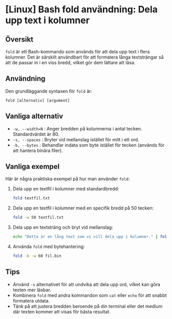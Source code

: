 # [Linux] Bash fold användning: Dela upp text i kolumner

## Översikt
`fold` är ett Bash-kommando som används för att dela upp text i flera kolumner. Det är särskilt användbart för att formatera långa textsträngar så att de passar in i en viss bredd, vilket gör dem lättare att läsa.

## Användning
Den grundläggande syntaxen för `fold` är:

```
fold [alternativ] [argument]
```

## Vanliga alternativ
- `-w, --width=N` : Anger bredden på kolumnerna i antal tecken. Standardvärdet är 80.
- `-s, --spaces` : Bryter vid mellanslag istället för mitt i ett ord.
- `-b, --bytes` : Behandlar indata som byte istället för tecken (används för att hantera binära filer).

## Vanliga exempel
Här är några praktiska exempel på hur man använder `fold`:

1. Dela upp en textfil i kolumner med standardbredd:
   ```bash
   fold textfil.txt
   ```

2. Dela upp en textfil i kolumner med en specifik bredd på 50 tecken:
   ```bash
   fold -w 50 textfil.txt
   ```

3. Dela upp en textsträng och bryt vid mellanslag:
   ```bash
   echo "Detta är en lång text som vi vill dela upp i kolumner." | fold -s -w 30
   ```

4. Använda `fold` med bytehantering:
   ```bash
   fold -b -w 60 fil.bin
   ```

## Tips
- Använd `-s` alternativet för att undvika att dela upp ord, vilket kan göra texten mer läsbar.
- Kombinera `fold` med andra kommandon som `cat` eller `echo` för att snabbt formatera utdata.
- Tänk på att justera bredden beroende på din terminal eller det medium där texten kommer att visas för bästa resultat.